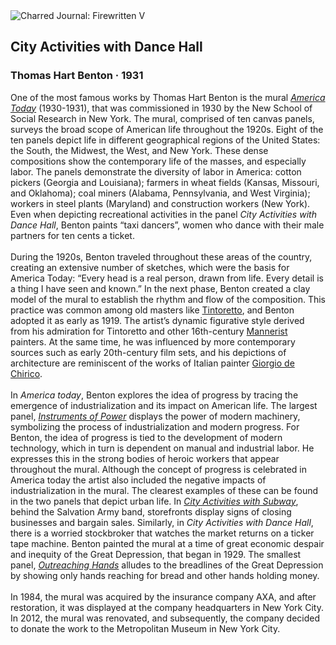 <div class="artwork-of-the-day">
  <div class="container">
    <div class="img-wrapper">
      <img
        src="https://uploads8.wikiart.org/00303/images/thomas-hart-benton/city-activities-with-dance-hall.jpg!Large.jpg"
        alt="Charred Journal: Firewritten V" />
    </div>
    <div class="artwork-detail">
      <div class="artwork-origin"> 
        <h2 class="artwork-name">City Activities with Dance Hall</h2>
        <h3 class="artist">
          Thomas Hart Benton
                    ·  1931
        </h3>
      </div>
      <p class="description">
        <span class="artwork-description-text ng-binding" ng-bind-html="viewModel.ArtworkOfTheDay.Description | unsafe">One of the most famous works by Thomas Hart Benton is the mural <a target="_blank" href="https://www.wikiart.org/en/thomas-hart-benton/all-works#!#filterName:Series_america-today,resultType:masonry"><i>America Today</i></a> (1930-1931), that was commissioned in 1930 by the New School of Social Research in New York. The mural, comprised of ten canvas panels, surveys the broad scope of American life throughout the 1920s. Eight of the ten panels depict life in different geographical regions of the United States: the South, the Midwest, the West, and New York. These dense compositions show the contemporary life of the masses, and especially labor. The panels demonstrate the diversity of labor in America: cotton pickers (Georgia and Louisiana); farmers in wheat fields (Kansas, Missouri, and Oklahoma); coal miners (Alabama, Pennsylvania, and West Virginia); workers in steel plants (Maryland) and construction workers (New York). Even when depicting recreational activities in the panel <i>City Activities with Dance Hall</i>, Benton paints “taxi dancers”, women who dance with their male partners for ten cents a ticket. <br><br>During the 1920s, Benton traveled throughout these areas of the country, creating an extensive number of sketches, which were the basis for America Today: “Every head is a real person, drawn from life. Every detail is a thing I have seen and known.” In the next phase, Benton created a clay model of the mural to establish the rhythm and flow of the composition. This practice was common among old masters like <a target="_blank" href="https://www.wikiart.org/en/tintoretto">Tintoretto</a>, and Benton adopted it as early as 1919. The artist’s dynamic figurative style derived from his admiration for Tintoretto and other 16th-century <a target="_blank" href="https://www.wikiart.org/en/artists-by-art-movement/mannerism-late-renaissance">Mannerist</a> painters. At the same time, he was influenced by more contemporary sources such as early 20th-century film sets, and his depictions of architecture are reminiscent of the works of Italian painter <a target="_blank" href="https://www.wikiart.org/en/giorgio-de-chirico">Giorgio de Chirico</a>.<br><br>In <i>America today</i>, Benton explores the idea of progress by tracing the emergence of industrialization and its impact on American life. The largest panel, <a target="_blank" href="https://www.wikiart.org/en/thomas-hart-benton/instruments-of-power-1931"><i>Instruments of Power</i></a> displays the power of modern machinery, symbolizing the process of industrialization and modern progress. For Benton, the idea of progress is tied to the development of modern technology, which in turn is dependent on manual and industrial labor. He expresses this in the strong bodies of heroic workers that appear throughout the mural. Although the concept of progress is celebrated in America today the artist also included the negative impacts of industrialization in the mural. The clearest examples of these can be found in the two panels that depict urban life. In <a target="_blank" href="https://www.wikiart.org/en/thomas-hart-benton/city-activities-with-subway-1931"><i>City Activities with Subway</i></a>, behind the Salvation Army band, storefronts display signs of closing businesses and bargain sales. Similarly, in <i>City Activities with Dance Hall</i>, there is a worried stockbroker that watches the market returns on a ticker tape machine. Benton painted the mural at a time of great economic despair and inequity of the Great Depression, that began in 1929. The smallest panel, <a target="_blank" href="https://www.wikiart.org/en/thomas-hart-benton/outreaching-hands-1931"><i>Outreaching Hands</i></a> alludes to the breadlines of the Great Depression by showing only hands reaching for bread and other hands holding money.<br><br>In 1984, the mural was acquired by the insurance company AXA, and after restoration, it was displayed at the company headquarters in New York City. In 2012, the mural was renovated, and subsequently, the company decided to donate the work to the Metropolitan Museum in New York City.</span>
                        <div class="text-shadow-container" ng-show="showShadow" style=""></div>
      </p>
    </div>
  </div>

</div>

